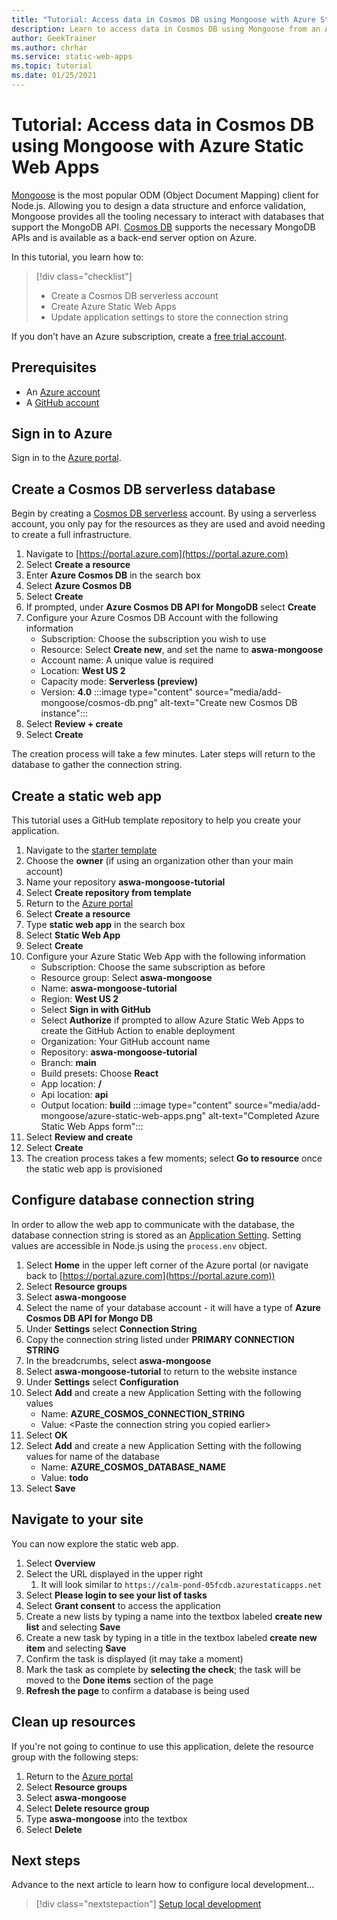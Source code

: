 ```yaml
---
title: "Tutorial: Access data in Cosmos DB using Mongoose with Azure Static Web Apps"
description: Learn to access data in Cosmos DB using Mongoose from an Azure Static Web Apps API function.
author: GeekTrainer
ms.author: chrhar
ms.service: static-web-apps
ms.topic: tutorial
ms.date: 01/25/2021
---
```


# Tutorial: Access data in Cosmos DB using Mongoose with Azure Static Web Apps

[Mongoose](https://mongoosejs.com/) is the most popular ODM (Object Document Mapping) client for Node.js. Allowing you to design a data structure and enforce validation, Mongoose provides all the tooling necessary to interact with databases that support the MongoDB API. [Cosmos DB](../cosmos-db/mongodb-introduction.md) supports the necessary MongoDB APIs and is available as a back-end server option on Azure.

In this tutorial, you learn how to:

> [!div class="checklist"]
> - Create a Cosmos DB serverless account
> - Create Azure Static Web Apps
> - Update application settings to store the connection string

If you don’t have an Azure subscription, create a [free trial account](https://azure.microsoft.com/free/).

## Prerequisites

- An [Azure account](https://azure.microsoft.com/free/)
- A [GitHub account](https://github.com/join)

## Sign in to Azure

Sign in to the [Azure portal](https://portal.azure.com).

## Create a Cosmos DB serverless database

Begin by creating a [Cosmos DB serverless](../cosmos-db/serverless.md) account. By using a serverless account, you only pay for the resources as they are used and avoid needing to create a full infrastructure.

1. Navigate to [https://portal.azure.com](https://portal.azure.com)
2. Select **Create a resource**
3. Enter **Azure Cosmos DB** in the search box
4. Select **Azure Cosmos DB**
5. Select **Create**
6. If prompted, under **Azure Cosmos DB API for MongoDB** select **Create**
7. Configure your Azure Cosmos DB Account with the following information
    - Subscription: Choose the subscription you wish to use
    - Resource: Select **Create new**, and set the name to **aswa-mongoose**
    - Account name: A unique value is required
    - Location: **West US 2**
    - Capacity mode: **Serverless (preview)**
    - Version: **4.0**
:::image type="content" source="media/add-mongoose/cosmos-db.png" alt-text="Create new Cosmos DB instance":::
8. Select **Review + create**
9. Select **Create**

The creation process will take a few minutes. Later steps will return to the database to gather the connection string.

## Create a static web app

This tutorial uses a GitHub template repository to help you create your application.

1. Navigate to the [starter template](https://github.com/login?return_to=/staticwebdev/mongoose-starter/generate)
2. Choose the **owner** (if using an organization other than your main account)
3. Name your repository **aswa-mongoose-tutorial**
4. Select **Create repository from template**
5. Return to the [Azure portal](https://portal.azure.com)
6. Select **Create a resource**
7. Type **static web app** in the search box
8. Select **Static Web App**
9. Select **Create**
10. Configure your Azure Static Web App with the following information
    - Subscription: Choose the same subscription as before
    - Resource group: Select **aswa-mongoose**
    - Name: **aswa-mongoose-tutorial**
    - Region: **West US 2**
    - Select **Sign in with GitHub**
    - Select **Authorize** if prompted to allow Azure Static Web Apps to create the GitHub Action to enable deployment
    - Organization: Your GitHub account name
    - Repository: **aswa-mongoose-tutorial**
    - Branch: **main**
    - Build presets: Choose **React**
    - App location: **/**
    - Api location: **api**
    - Output location: **build**
    :::image type="content" source="media/add-mongoose/azure-static-web-apps.png" alt-text="Completed Azure Static Web Apps form":::
11. Select **Review and create**
12. Select **Create**
13. The creation process takes a few moments; select **Go to resource** once the static web app is provisioned

## Configure database connection string

In order to allow the web app to communicate with the database, the database connection string is stored as an [Application Setting](application-settings.md). Setting values are accessible in Node.js using the `process.env` object.

1. Select **Home** in the upper left corner of the Azure portal (or navigate back to [https://portal.azure.com](https://portal.azure.com))
2. Select **Resource groups**
3. Select **aswa-mongoose**
4. Select the name of your database account - it will have a type of **Azure Cosmos DB API for Mongo DB**
5. Under **Settings** select **Connection String**
6. Copy the connection string listed under **PRIMARY CONNECTION STRING**
7. In the breadcrumbs, select **aswa-mongoose**
8. Select **aswa-mongoose-tutorial** to return to the website instance
9. Under **Settings** select **Configuration**
10. Select **Add** and create a new Application Setting with the following values
    - Name: **AZURE_COSMOS_CONNECTION_STRING**
    - Value: \<Paste the connection string you copied earlier\>
11. Select **OK**
12. Select **Add** and create a new Application Setting with the following values for name of the database
    - Name: **AZURE_COSMOS_DATABASE_NAME**
    - Value: **todo**
13. Select **Save**

## Navigate to your site

You can now explore the static web app.

1. Select **Overview**
1. Select the URL displayed in the upper right
    1. It will look similar to `https://calm-pond-05fcdb.azurestaticapps.net`
1. Select **Please login to see your list of tasks**
1. Select **Grant consent** to access the application
1. Create a new lists by typing a name into the textbox labeled **create new list** and selecting **Save**
1. Create a new task by typing in a title in the textbox labeled **create new item** and selecting **Save**
1. Confirm the task is displayed (it may take a moment)
1. Mark the task as complete by **selecting the check**; the task will be moved to the **Done items** section of the page
1. **Refresh the page** to confirm a database is being used

## Clean up resources

If you're not going to continue to use this application, delete
the resource group with the following steps:

1. Return to the [Azure portal](https://portal.azure.com)
2. Select **Resource groups**
3. Select **aswa-mongoose**
4. Select **Delete resource group**
5. Type **aswa-mongoose** into the textbox
6. Select **Delete**

## Next steps

Advance to the next article to learn how to configure local development...
> [!div class="nextstepaction"]
> [Setup local development](./local-development.md)
